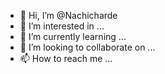 - 👋 Hi, I’m @Nachicharde
- 👀 I’m interested in ...
- 🌱 I’m currently learning ...
- 💞️ I’m looking to collaborate on ...
- 📫 How to reach me ...

<!---
Nachicharde/Nachicharde is a ✨ special ✨ repository because its `README.md` (this file) appears on your GitHub profile.
You can click the Preview link to take a look at your changes.
--->
